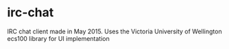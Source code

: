 # irc-chat
IRC chat client made in May 2015. Uses the Victoria University of Wellington ecs100 library for UI implementation
